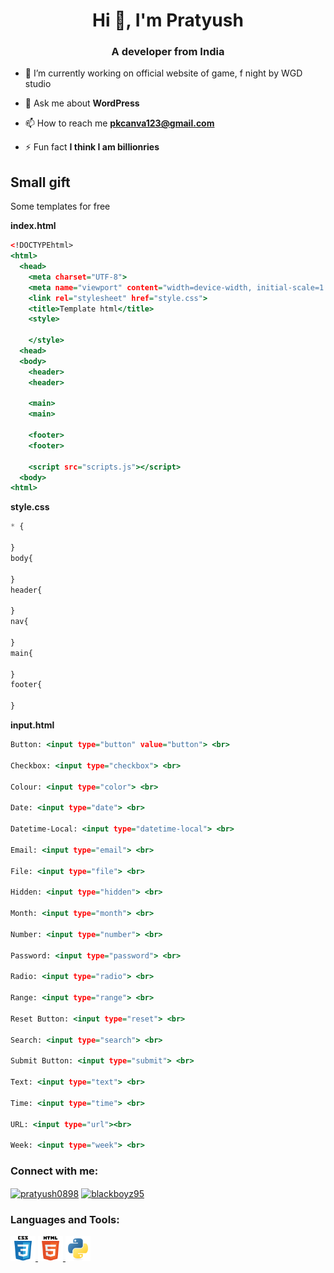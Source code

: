 <h1 align="center">Hi 👋, I'm Pratyush</h1>
<h3 align="center">A developer from India</h3>

- 🔭 I’m currently working on official website of game, f night by WGD studio

- 💬 Ask me about **WordPress**

- 📫 How to reach me **pkcanva123@gmail.com**
- ⚡ Fun fact **I think I am billionries**

## Small gift
Some templates for free

**index.html**
```index.html
<!DOCTYPEhtml>
<html>
  <head>
    <meta charset="UTF-8">
    <meta name="viewport" content="width=device-width, initial-scale=1.0">
    <link rel="stylesheet" href="style.css">
    <title>Template html</title>
    <style>
        
    </style>
  <head>
  <body>
    <header>
    <header>
  
    <main>
    <main>
  
    <footer>
    <footer>

    <script src="scripts.js"></script>
  <body>
<html>
```
**style.css**
```style.css
* {
  
}
body{
  
}
header{
  
}
nav{
  
}
main{
  
}
footer{
  
}
```
**input.html**
```index.html
Button: <input type="button" value="button"> <br>

Checkbox: <input type="checkbox"> <br>

Colour: <input type="color"> <br>

Date: <input type="date"> <br>

Datetime-Local: <input type="datetime-local"> <br>

Email: <input type="email"> <br>

File: <input type="file"> <br>

Hidden: <input type="hidden"> <br>

Month: <input type="month"> <br>

Number: <input type="number"> <br>

Password: <input type="password"> <br>

Radio: <input type="radio"> <br>

Range: <input type="range"> <br>

Reset Button: <input type="reset"> <br>

Search: <input type="search"> <br>

Submit Button: <input type="submit"> <br>

Text: <input type="text"> <br>

Time: <input type="time"> <br>

URL: <input type="url"><br>

Week: <input type="week"> <br>
```

<h3 align="left">Connect with me:</h3>
<p align="left">
<a href="https://www.linkedin.com/in/pratyush-kumar-751a1229b/" target="blank"><img align="center" src="https://raw.githubusercontent.com/rahuldkjain/github-profile-readme-generator/master/src/images/icons/Social/linked-in-alt.svg" alt="pratyush0898" height="30" width="40" /></a>
<a href="https://www.youtube.com/@Pratyush-developers" target="blank"><img align="center" src="https://raw.githubusercontent.com/rahuldkjain/github-profile-readme-generator/master/src/images/icons/Social/youtube.svg" alt="blackboyz95" height="30" width="40" /></a>
</p>

<h3 align="left">Languages and Tools:</h3>
<p align="left"> <a href="https://www.w3schools.com/css/" target="_blank" rel="noreferrer"> <img src="https://raw.githubusercontent.com/devicons/devicon/master/icons/css3/css3-original-wordmark.svg" alt="css3" width="40" height="40"/> </a> <a href="https://www.w3.org/html/" target="_blank" rel="noreferrer"> <img src="https://raw.githubusercontent.com/devicons/devicon/master/icons/html5/html5-original-wordmark.svg" alt="html5" width="40" height="40"/> </a> <a href="https://www.python.org" target="_blank" rel="noreferrer"> <img src="https://raw.githubusercontent.com/devicons/devicon/master/icons/python/python-original.svg" alt="python" width="40" height="40"/> </a> </p>
